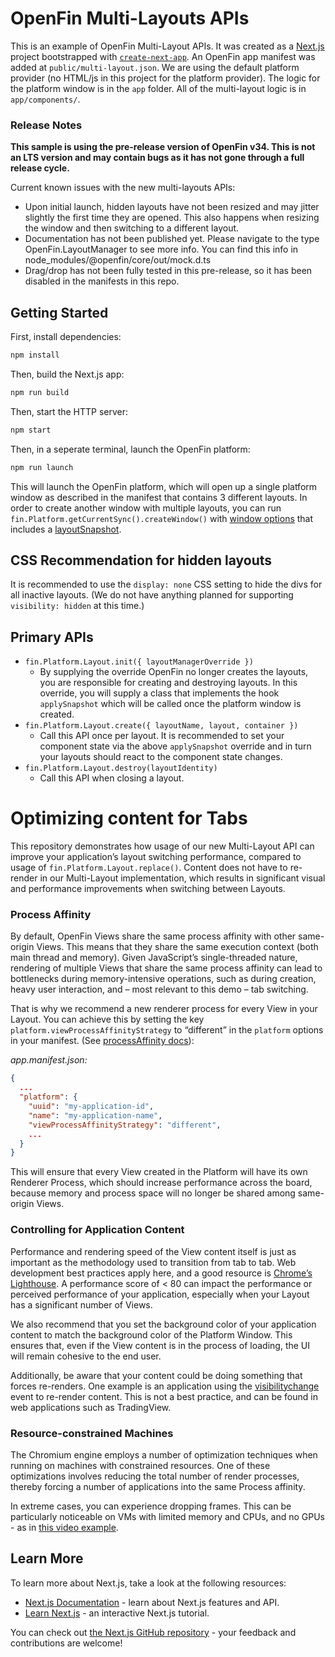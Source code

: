 # OpenFin Multi-Layouts APIs

This is an example of OpenFin Multi-Layout APIs. It was created as a [Next.js](https://nextjs.org/) project bootstrapped with [`create-next-app`](https://github.com/vercel/next.js/tree/canary/packages/create-next-app). An OpenFin app manifest was added at `public/multi-layout.json`. We are using the default platform provider (no HTML/js in this project for the platform provider). The logic for the platform window is in the `app` folder. All of the multi-layout logic is in `app/components/`.

### Release Notes

<b>This sample is using the pre-release version of OpenFin v34. This is not an LTS version and may contain bugs as it has not gone through a full release cycle.</b>

Current known issues with the new multi-layouts APIs:

- Upon initial launch, hidden layouts have not been resized and may jitter slightly the first time they are opened. This also happens when resizing the window and then switching to a different layout.
- Documentation has not been published yet. Please navigate to the type OpenFin.LayoutManager to see more info. You can find this info in node_modules/@openfin/core/out/mock.d.ts
- Drag/drop has not been fully tested in this pre-release, so it has been disabled in the manifests in this repo.

## Getting Started

First, install dependencies:

```bash
npm install
```

Then, build the Next.js app:

```bash
npm run build
```

Then, start the HTTP server:

```bash
npm start
```

Then, in a seperate terminal, launch the OpenFin platform:

```bash
npm run launch
```

This will launch the OpenFin platform, which will open up a single platform window as described in the manifest that contains 3 different layouts. In order to create another window with multiple layouts, you can run `fin.Platform.getCurrentSync().createWindow()` with [window options](https://developer.openfin.co/docs/tsdoc/canary/interfaces/OpenFin.WindowCreationOptions.html) that includes a [layoutSnapshot](https://developer.openfin.co/docs/tsdoc/canary/interfaces/OpenFin.WindowCreationOptions.html#layoutSnapshot).

## CSS Recommendation for hidden layouts

It is recommended to use the `display: none` CSS setting to hide the divs for all inactive layouts. (We do not have anything planned for supporting `visibility: hidden` at this time.)

## Primary APIs

- `fin.Platform.Layout.init({ layoutManagerOverride })`
  - By supplying the override OpenFin no longer creates the layouts, you are responsible for creating and destroying layouts. In this override, you will supply a class that implements the hook `applySnapshot` which will be called once the platform window is created.
- `fin.Platform.Layout.create({ layoutName, layout, container })`
  - Call this API once per layout. It is recommended to set your component state via the above `applySnapshot` override and in turn your layouts should react to the component state changes.
- `fin.Platform.Layout.destroy(layoutIdentity)`
  - Call this API when closing a layout.

# Optimizing content for Tabs

This repository demonstrates how usage of our new Multi-Layout API can improve your application’s layout switching performance, compared to usage of `fin.Platform.Layout.replace()`. Content does not have to re-render in our Multi-Layout implementation, which results in significant visual and performance improvements when switching between Layouts.

### Process Affinity

By default, OpenFin Views share the same process affinity with other same-origin Views. This means that they share the same execution context (both main thread and memory). Given JavaScript’s single-threaded nature, rendering of multiple Views that share the same process affinity can lead to bottlenecks during memory-intensive operations, such as during creation, heavy user interaction, and – most relevant to this demo – tab switching.

That is why we recommend a new renderer process for every View in your Layout. You can achieve this by setting the key `platform.viewProcessAffinityStrategy` to “different” in the `platform` options in your manifest. (See [processAffinity docs](https://developer.openfin.co/docs/tsdoc/canary/interfaces/OpenFin.PlatformOptions.html#viewProcessAffinityStrategy)):

<i>app.manifest.json:</i>

```json
{
  ...
  "platform": {
    "uuid": "my-application-id",
    "name": "my-application-name",
    "viewProcessAffinityStrategy": "different",
    ...
  }
}
```

This will ensure that every View created in the Platform will have its own Renderer Process, which should increase performance across the board, because memory and process space will no longer be shared among same-origin Views.

### Controlling for Application Content

Performance and rendering speed of the View content itself is just as important as the methodology used to transition from tab to tab. Web development best practices apply here, and a good resource is [Chrome’s Lighthouse](https://developer.chrome.com/docs/lighthouse/overview/). A performance score of < 80 can impact the performance or perceived performance of your application, especially when your Layout has a significant number of Views.

We also recommend that you set the background color of your application content to match the background color of the Platform Window. This ensures that, even if the View content is in the process of loading, the UI will remain cohesive to the end user.

Additionally, be aware that your content could be doing something that forces re-renders. One example is an application using the [visibilitychange](https://developer.mozilla.org/en-US/docs/Web/API/Document/visibilitychange_event) event to re-render content. This is not a best practice, and can be found in web applications such as TradingView.

### Resource-constrained Machines

The Chromium engine employs a number of optimization techniques when running on machines with constrained resources. One of these optimizations involves reducing the total number of render processes, thereby forcing a number of applications into the same Process affinity.

In extreme cases, you can experience dropping frames. This can be particularly noticeable on VMs with limited memory and CPUs, and no GPUs - as in [this video example](https://www.loom.com/share/8be3f7cf4dd44a8fa77cd008e20c4576?sid=29e1ea87-aa1c-4ce0-9d24-89c05636d5f0).

## Learn More

To learn more about Next.js, take a look at the following resources:

- [Next.js Documentation](https://nextjs.org/docs) - learn about Next.js features and API.
- [Learn Next.js](https://nextjs.org/learn) - an interactive Next.js tutorial.

You can check out [the Next.js GitHub repository](https://github.com/vercel/next.js/) - your feedback and contributions are welcome!

